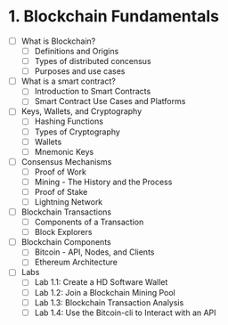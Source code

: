 # 1. Blockchain Fundamentals
  - [ ] What is Blockchain?
    - [ ] Definitions and Origins
    - [ ] Types of distributed concensus
    - [ ] Purposes and use cases
  - [ ] What is a smart contract?
    - [ ] Introduction to Smart Contracts
    - [ ] Smart Contract Use Cases and Platforms
  - [ ] Keys, Wallets, and Cryptography
    - [ ] Hashing Functions
    - [ ] Types of Cryptography
    - [ ] Wallets
    - [ ] Mnemonic Keys
  - [ ] Consensus Mechanisms
    - [ ] Proof of Work
    - [ ] Mining - The History and the Process
    - [ ] Proof of Stake
    - [ ] Lightning Network
  - [ ] Blockchain Transactions
    - [ ] Components of a Transaction
    - [ ] Block Explorers
  - [ ] Blockchain Components
    - [ ] Bitcoin - API, Nodes, and Clients
    - [ ] Ethereum Architecture
  - [ ] Labs
    - [ ] Lab 1.1: Create a HD Software Wallet
    - [ ] Lab 1.2: Join a Blockchain Mining Pool
    - [ ] Lab 1.3: Blockchain Transaction Analysis
    - [ ] Lab 1.4: Use the Bitcoin-cli to Interact with an API
